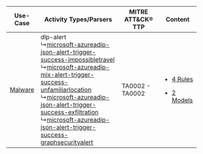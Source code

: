 |    Use-Case    | Activity Types/Parsers    | MITRE ATT&CK® TTP   | Content    |
|:----:| ---- | ---- | ---- |
| [Malware](../../../UseCases/uc_malware.md) |  dlp-alert<br> ↳[microsoft-azureadip-json-alert-trigger-success-impossibletravel](Ps/pC_microsoftazureadipjsonalerttriggersuccessimpossibletravel.md)<br> ↳[microsoft-azureadip-mix-alert-trigger-success-unfamiliarlocation](Ps/pC_microsoftazureadipmixalerttriggersuccessunfamiliarlocation.md)<br> ↳[microsoft-azureadip-json-alert-trigger-success-exfiltration](Ps/pC_microsoftazureadipjsonalerttriggersuccessexfiltration.md)<br> ↳[microsoft-azureadip-json-alert-trigger-success-graphsecurityalert](Ps/pC_microsoftazureadipjsonalerttriggersuccessgraphsecurityalert.md)<br> | TA0002 - TA0002<br> | [<ul><li>4 Rules</li></ul><ul><li>2 Models</li></ul>](RM/r_m_microsoft_azure_ad_identity_protection_Malware.md) |
